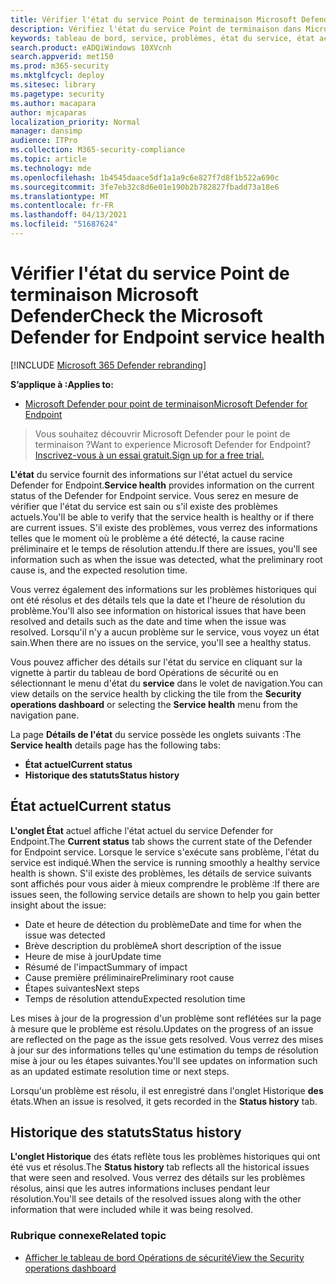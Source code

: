 ```yaml
---
title: Vérifier l'état du service Point de terminaison Microsoft Defender
description: Vérifiez l'état du service Point de terminaison dans Microsoft Defender, vérifiez si le service rencontre des problèmes et examinez les problèmes précédents qui ont été résolus.
keywords: tableau de bord, service, problèmes, état du service, état actuel, historique des statuts, résumé de l'impact, cause racine préliminaire, résolution, temps de résolution, temps de résolution attendu
search.product: eADQiWindows 10XVcnh
search.appverid: met150
ms.prod: m365-security
ms.mktglfcycl: deploy
ms.sitesec: library
ms.pagetype: security
ms.author: macapara
author: mjcaparas
localization_priority: Normal
manager: dansimp
audience: ITPro
ms.collection: M365-security-compliance
ms.topic: article
ms.technology: mde
ms.openlocfilehash: 1b4545daace5df1a1a9c6e827f7d8f1b522a690c
ms.sourcegitcommit: 3fe7eb32c8d6e01e190b2b782827fbadd73a18e6
ms.translationtype: MT
ms.contentlocale: fr-FR
ms.lasthandoff: 04/13/2021
ms.locfileid: "51687624"
---
```

# <a name="check-the-microsoft-defender-for-endpoint-service-health"></a><span data-ttu-id="3646e-104">Vérifier l'état du service Point de terminaison Microsoft Defender</span><span class="sxs-lookup"><span data-stu-id="3646e-104">Check the Microsoft Defender for Endpoint service health</span></span>

[!INCLUDE [Microsoft 365 Defender rebranding](../../includes/microsoft-defender.md)]


<span data-ttu-id="3646e-105">**S’applique à :**</span><span class="sxs-lookup"><span data-stu-id="3646e-105">**Applies to:**</span></span>
- [<span data-ttu-id="3646e-106">Microsoft Defender pour point de terminaison</span><span class="sxs-lookup"><span data-stu-id="3646e-106">Microsoft Defender for Endpoint</span></span>](https://go.microsoft.com/fwlink/?linkid=2154037)



><span data-ttu-id="3646e-107">Vous souhaitez découvrir Microsoft Defender pour le point de terminaison ?</span><span class="sxs-lookup"><span data-stu-id="3646e-107">Want to experience Microsoft Defender for Endpoint?</span></span> [<span data-ttu-id="3646e-108">Inscrivez-vous à un essai gratuit.</span><span class="sxs-lookup"><span data-stu-id="3646e-108">Sign up for a free trial.</span></span>](https://www.microsoft.com/microsoft-365/windows/microsoft-defender-atp?ocid=docs-wdatp-servicestatus-abovefoldlink)

<span data-ttu-id="3646e-109">**L'état** du service fournit des informations sur l'état actuel du service Defender for Endpoint.</span><span class="sxs-lookup"><span data-stu-id="3646e-109">**Service health** provides information on the current status of the Defender for Endpoint service.</span></span> <span data-ttu-id="3646e-110">Vous serez en mesure de vérifier que l'état du service est sain ou s'il existe des problèmes actuels.</span><span class="sxs-lookup"><span data-stu-id="3646e-110">You'll be able to verify that the service health is healthy or if there are current issues.</span></span> <span data-ttu-id="3646e-111">S'il existe des problèmes, vous verrez des informations telles que le moment où le problème a été détecté, la cause racine préliminaire et le temps de résolution attendu.</span><span class="sxs-lookup"><span data-stu-id="3646e-111">If there are issues, you'll see information such as when the issue was detected, what the preliminary root cause is, and the expected resolution time.</span></span>

<span data-ttu-id="3646e-112">Vous verrez également des informations sur les problèmes historiques qui ont été résolus et des détails tels que la date et l'heure de résolution du problème.</span><span class="sxs-lookup"><span data-stu-id="3646e-112">You'll also see information on historical issues that have been resolved and details such as the date and time when the issue was resolved.</span></span> <span data-ttu-id="3646e-113">Lorsqu'il n'y a aucun problème sur le service, vous voyez un état sain.</span><span class="sxs-lookup"><span data-stu-id="3646e-113">When there are no issues on the service, you'll see a healthy status.</span></span>

<span data-ttu-id="3646e-114">Vous pouvez afficher des détails sur l'état  du service en cliquant sur la vignette à partir du tableau de bord Opérations de sécurité ou en sélectionnant le menu d'état du **service** dans le volet de navigation.</span><span class="sxs-lookup"><span data-stu-id="3646e-114">You can view details on the service health by clicking the tile from the **Security operations dashboard** or selecting the **Service health** menu from the navigation pane.</span></span>

<span data-ttu-id="3646e-115">La page **Détails de l'état** du service possède les onglets suivants :</span><span class="sxs-lookup"><span data-stu-id="3646e-115">The **Service health** details page has the following tabs:</span></span>

- <span data-ttu-id="3646e-116">**État actuel**</span><span class="sxs-lookup"><span data-stu-id="3646e-116">**Current status**</span></span>
- <span data-ttu-id="3646e-117">**Historique des statuts**</span><span class="sxs-lookup"><span data-stu-id="3646e-117">**Status history**</span></span>

## <a name="current-status"></a><span data-ttu-id="3646e-118">État actuel</span><span class="sxs-lookup"><span data-stu-id="3646e-118">Current status</span></span>
<span data-ttu-id="3646e-119">**L'onglet État** actuel affiche l'état actuel du service Defender for Endpoint.</span><span class="sxs-lookup"><span data-stu-id="3646e-119">The **Current status** tab shows the current state of the Defender for Endpoint service.</span></span> <span data-ttu-id="3646e-120">Lorsque le service s'exécute sans problème, l'état du service est indiqué.</span><span class="sxs-lookup"><span data-stu-id="3646e-120">When the service is running smoothly a healthy service health is shown.</span></span> <span data-ttu-id="3646e-121">S'il existe des problèmes, les détails de service suivants sont affichés pour vous aider à mieux comprendre le problème :</span><span class="sxs-lookup"><span data-stu-id="3646e-121">If there are issues seen, the following service details are shown to help you gain better insight about the issue:</span></span>

- <span data-ttu-id="3646e-122">Date et heure de détection du problème</span><span class="sxs-lookup"><span data-stu-id="3646e-122">Date and time for when the issue was detected</span></span>
- <span data-ttu-id="3646e-123">Brève description du problème</span><span class="sxs-lookup"><span data-stu-id="3646e-123">A short description of the issue</span></span>
- <span data-ttu-id="3646e-124">Heure de mise à jour</span><span class="sxs-lookup"><span data-stu-id="3646e-124">Update time</span></span>
- <span data-ttu-id="3646e-125">Résumé de l'impact</span><span class="sxs-lookup"><span data-stu-id="3646e-125">Summary of impact</span></span>
- <span data-ttu-id="3646e-126">Cause première préliminaire</span><span class="sxs-lookup"><span data-stu-id="3646e-126">Preliminary root cause</span></span>
- <span data-ttu-id="3646e-127">Étapes suivantes</span><span class="sxs-lookup"><span data-stu-id="3646e-127">Next steps</span></span>
- <span data-ttu-id="3646e-128">Temps de résolution attendu</span><span class="sxs-lookup"><span data-stu-id="3646e-128">Expected resolution time</span></span>

<span data-ttu-id="3646e-129">Les mises à jour de la progression d'un problème sont reflétées sur la page à mesure que le problème est résolu.</span><span class="sxs-lookup"><span data-stu-id="3646e-129">Updates on the progress of an issue are reflected on the page as the issue gets resolved.</span></span> <span data-ttu-id="3646e-130">Vous verrez des mises à jour sur des informations telles qu'une estimation du temps de résolution mise à jour ou les étapes suivantes.</span><span class="sxs-lookup"><span data-stu-id="3646e-130">You'll see updates on information such as an updated estimate resolution time or next steps.</span></span>

<span data-ttu-id="3646e-131">Lorsqu'un problème est résolu, il est enregistré dans l'onglet Historique **des** états.</span><span class="sxs-lookup"><span data-stu-id="3646e-131">When an issue is resolved, it gets recorded in the **Status history** tab.</span></span>

## <a name="status-history"></a><span data-ttu-id="3646e-132">Historique des statuts</span><span class="sxs-lookup"><span data-stu-id="3646e-132">Status history</span></span>
<span data-ttu-id="3646e-133">**L'onglet Historique** des états reflète tous les problèmes historiques qui ont été vus et résolus.</span><span class="sxs-lookup"><span data-stu-id="3646e-133">The **Status history** tab reflects all the historical issues that were seen and resolved.</span></span> <span data-ttu-id="3646e-134">Vous verrez des détails sur les problèmes résolus, ainsi que les autres informations incluses pendant leur résolution.</span><span class="sxs-lookup"><span data-stu-id="3646e-134">You'll see details of the resolved issues along with the other information that were included while it was being resolved.</span></span>

### <a name="related-topic"></a><span data-ttu-id="3646e-135">Rubrique connexe</span><span class="sxs-lookup"><span data-stu-id="3646e-135">Related topic</span></span>
- [<span data-ttu-id="3646e-136">Afficher le tableau de bord Opérations de sécurité</span><span class="sxs-lookup"><span data-stu-id="3646e-136">View the Security operations dashboard</span></span>](security-operations-dashboard.md)
